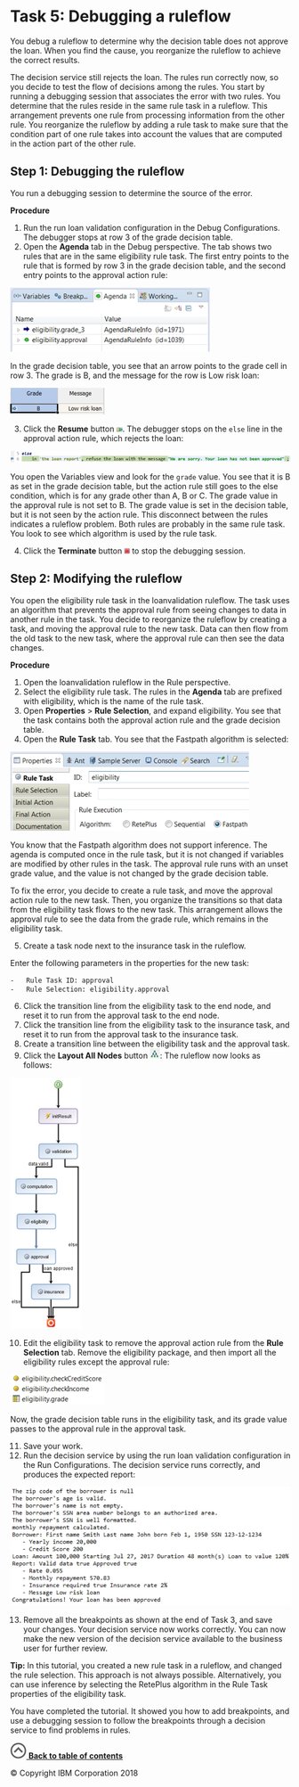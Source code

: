 # Task 5: Debugging a ruleflow

You debug a ruleflow to determine why the decision table does not approve the loan. When you find the cause, you reorganize the ruleflow to achieve the correct results.

The decision service still rejects the loan. The rules run correctly now, so you decide to test the flow of decisions among the rules. You start by running a debugging session that associates the error with two rules. You determine that the rules reside in the same rule task in a ruleflow. This arrangement prevents one rule from processing information from the other rule. You reorganize the ruleflow by adding a rule task to make sure that the condition part of one rule takes into account the values that are computed in the action part of the other rule.

## Step 1: Debugging the ruleflow

You run a debugging session to determine the source of the error.

**Procedure**
1.   Run the run loan validation configuration in the Debug Configurations. The debugger stops at row 3 of the grade decision table.
2.   Open the **Agenda** tab in the Debug perspective. The tab shows two rules that are in the same eligibility rule task. The first entry points to the rule that is formed by row 3 in the grade decision table, and the second entry points to the approval action rule:

![Image shows the Agenda tab.](../tut_cloud_rd_debug_ghimages/scrn_debug_agenda.jpg)

In the grade decision table, you see that an arrow points to the grade cell in row 3. The grade is B, and the message for the row is Low risk loan:

![Image shows the grade and message in row 3.](../tut_cloud_rd_debug_ghimages/scrn_debug_row3.jpg)

3.   Click the **Resume** button ![""](../tut_cloud_rd_debug_ghimages/icon_debug_resume.jpg). The debugger stops on the `else` line in the approval action rule, which rejects the loan:

![Image shows the else line in the action rule.](../tut_cloud_rd_debug_ghimages/scrn_debug_else.jpg)

You open the Variables view and look for the `grade` value. You see that it is B as set in the grade decision table, but the action rule still goes to the else condition, which is for any grade other than A, B or C. The grade value in the approval rule is not set to B. The grade value is set in the decision table, but it is not seen by the action rule. This disconnect between the rules indicates a ruleflow problem. Both rules are probably in the same rule task. You look to see which algorithm is used by the rule task.

4.   Click the **Terminate** button ![""](../tut_cloud_rd_debug_ghimages/icon_debub_stop.jpg) to stop the debugging session. 

## Step 2: Modifying the ruleflow

You open the eligibility rule task in the loanvalidation ruleflow. The task uses an algorithm that prevents the approval rule from seeing changes to data in another rule in the task. You decide to reorganize the ruleflow by creating a task, and moving the approval rule to the new task. Data can then flow from the old task to the new task, where the approval rule can then see the data changes.

**Procedure**
1.   Open the loanvalidation ruleflow in the Rule perspective. 
2.   Select the eligibility rule task. The rules in the **Agenda** tab are prefixed with eligibility, which is the name of the rule task.
3.   Open **Properties** \> **Rule Selection**, and expand eligibility. You see that the task contains both the approval action rule and the grade decision table.
4.   Open the **Rule Task** tab. You see that the Fastpath algorithm is selected:

![Image shows Fastpath selection.](../tut_cloud_rd_debug_ghimages/scrn_debug_fastpath.jpg)

You know that the Fastpath algorithm does not support inference. The agenda is computed once in the rule task, but it is not changed if variables are modified by other rules in the task. The approval rule runs with an unset grade value, and the value is not changed by the grade decision table.

To fix the error, you decide to create a rule task, and move the approval action rule to the new task. Then, you organize the transitions so that data from the eligibility task flows to the new task. This arrangement allows the approval rule to see the data from the grade rule, which remains in the eligibility task.

5.   Create a task node next to the insurance task in the ruleflow. 

Enter the following parameters in the properties for the new task:

    -   Rule Task ID: approval
    -   Rule Selection: eligibility.approval
6.   Click the transition line from the eligibility task to the end node, and reset it to run from the approval task to the end node. 
7.   Click the transition line from the eligibility task to the insurance task, and reset it to run from the approval task to the insurance task. 
8.   Create a transition line between the eligibility task and the approval task. 
9.   Click the **Layout All Nodes** button ![""](../tut_cloud_rd_debug_ghimages/icon_debug_layout.jpg): The ruleflow now looks as follows:

![Image shows the ruleflow.](../tut_cloud_rd_debug_ghimages/scrn_debug_ruleflow2.jpg)

10.  Edit the eligibility task to remove the approval action rule from the **Rule Selection** tab. Remove the eligibility package, and then import all the eligibility rules except the approval rule:

![Image shows rule in the eligibility task.](../tut_cloud_rd_debug_ghimages/scrn_debug_eligibility.jpg)

Now, the grade decision table runs in the eligibility task, and its grade value passes to the approval rule in the approval task.

11.  Save your work. 
12.  Run the decision service by using the run loan validation configuration in the Run Configurations. The decision service runs correctly, and produces the expected report:

![Image shows the results from running the decision service.](../tut_cloud_rd_debug_ghimages/scrn_debug_answerresults.jpg)

13.  Remove all the breakpoints as shown at the end of Task 3, and save your changes. Your decision service now works correctly. You can now make the new version of the decision service available to the business user for further review. 

**Tip:** In this tutorial, you created a new rule task in a ruleflow, and changed the rule selection. This approach is not always possible. Alternatively, you can use inference by selecting the RetePlus algorithm in the Rule Task properties of the eligibility task.


You have completed the tutorial. It showed you how to add breakpoints, and use a debugging session to follow the breakpoints through a decision service to find problems in rules.

[![""](../tut_cloud_rd_debug_ghimages/home.jpg) **Back to table of contents**](../README.md)

© Copyright IBM Corporation 2018

